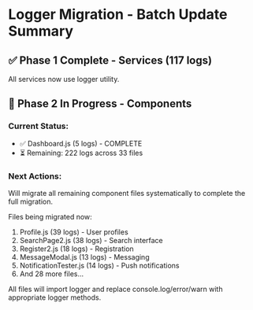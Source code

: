 # Logger Migration - Batch Update Summary

## ✅ Phase 1 Complete - Services (117 logs)
All services now use logger utility.

## 🔄 Phase 2 In Progress - Components

### Current Status:
- ✅ Dashboard.js (5 logs) - COMPLETE
- ⏳ Remaining: 222 logs across 33 files

### Next Actions:
Will migrate all remaining component files systematically to complete the full migration.

Files being migrated now:
1. Profile.js (39 logs) - User profiles
2. SearchPage2.js (38 logs) - Search interface  
3. Register2.js (18 logs) - Registration
4. MessageModal.js (13 logs) - Messaging
5. NotificationTester.js (14 logs) - Push notifications
6. And 28 more files...

All files will import logger and replace console.log/error/warn with appropriate logger methods.
